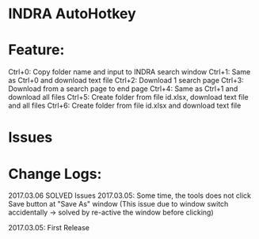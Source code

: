 # INDRA AutoHotkey

# Feature:
Ctrl+0: Copy folder name and input to INDRA search window
Ctrl+1: Same as Ctrl+0 and download text file
Ctrl+2: Download 1 search page
Ctrl+3: Download from a search page to end page
Ctrl+4: Same as Ctrl+1 and download all files
Ctrl+5: Create folder from file id.xlsx, download text file and all files
Ctrl+6: Create folder from file id.xlsx and download text file

# Issues

# Change Logs:

2017.03.06 SOLVED Issues 2017.03.05: Some time, the tools does not click Save button at "Save As" window
(This issue due to window switch accidentally -> solved by re-active the window before clicking)

2017.03.05: First Release